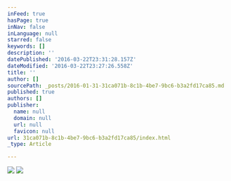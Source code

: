 ```yaml
---
inFeed: true
hasPage: true
inNav: false
inLanguage: null
starred: false
keywords: []
description: ''
datePublished: '2016-03-22T23:31:28.157Z'
dateModified: '2016-03-22T23:27:26.558Z'
title: ''
author: []
sourcePath: _posts/2016-01-31-31ca071b-8c1b-4be7-9bc6-b3a2fd17ca85.md
published: true
authors: []
publisher:
  name: null
  domain: null
  url: null
  favicon: null
url: 31ca071b-8c1b-4be7-9bc6-b3a2fd17ca85/index.html
_type: Article

---
```

![](https://s3-us-west-2.amazonaws.com/the-grid-img/p/439a253dfc2bf1f3a2c728611470fb6e399ae9f5.jpg)
![](https://the-grid-user-content.s3-us-west-2.amazonaws.com/b560a9b1-d7ba-4642-b5ee-ee79a8e8be44.jpg)